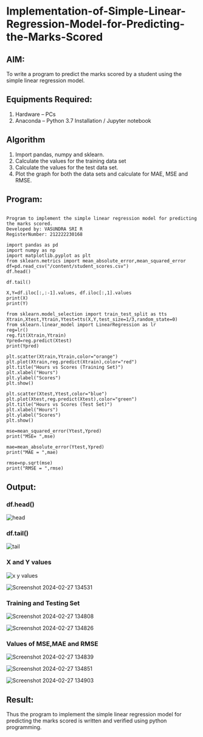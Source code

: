 # Implementation-of-Simple-Linear-Regression-Model-for-Predicting-the-Marks-Scored

## AIM:
To write a program to predict the marks scored by a student using the simple linear regression model.

## Equipments Required:
1. Hardware – PCs
2. Anaconda – Python 3.7 Installation / Jupyter notebook

## Algorithm
1. Import pandas, numpy and sklearn.
2. Calculate the values for the training data set
3. Calculate the values for the test data set.
4. Plot the graph for both the data sets and calculate for MAE, MSE and RMSE.

## Program:
```

Program to implement the simple linear regression model for predicting the marks scored.
Developed by: VASUNDRA SRI R
RegisterNumber: 212222230168

import pandas as pd
import numpy as np
import matplotlib.pyplot as plt
from sklearn.metrics import mean_absolute_error,mean_squared_error
df=pd.read_csv("/content/student_scores.csv")
df.head()

df.tail()

X,Y=df.iloc[:,:-1].values, df.iloc[:,1].values
print(X)
print(Y)

from sklearn.model_selection import train_test_split as tts
Xtrain,Xtest,Ytrain,Ytest=tts(X,Y,test_size=1/3,random_state=0)
from sklearn.linear_model import LinearRegression as lr
reg=lr()
reg.fit(Xtrain,Ytrain)
Ypred=reg.predict(Xtest)
print(Ypred)

plt.scatter(Xtrain,Ytrain,color="orange")
plt.plot(Xtrain,reg.predict(Xtrain),color="red")
plt.title("Hours vs Scores (Training Set)")
plt.xlabel("Hours")
plt.ylabel("Scores")
plt.show()

plt.scatter(Xtest,Ytest,color="blue")
plt.plot(Xtest,reg.predict(Xtest),color="green")
plt.title("Hours vs Scores (Test Set)")
plt.xlabel("Hours")
plt.ylabel("Scores")
plt.show()

mse=mean_squared_error(Ytest,Ypred)
print("MSE= ",mse)

mae=mean_absolute_error(Ytest,Ypred)
print("MAE = ",mae)

rmse=np.sqrt(mse)
print("RMSE = ",rmse)

```

## Output:
### df.head()
![head](https://github.com/vasundrasriravi/Implementation-of-Simple-Linear-Regression-Model-for-Predicting-the-Marks-Scored/assets/119393983/fa14b195-55e0-4b59-8c36-549de4e46562)

### df.tail()
![tail](https://github.com/vasundrasriravi/Implementation-of-Simple-Linear-Regression-Model-for-Predicting-the-Marks-Scored/assets/119393983/95853607-49ba-45aa-bf07-e73a166d2a72)

### X and Y values
![x y values](https://github.com/vasundrasriravi/Implementation-of-Simple-Linear-Regression-Model-for-Predicting-the-Marks-Scored/assets/119393983/a7a46d86-ab36-458f-b067-f4bbb35d189e)

![Screenshot 2024-02-27 134531](https://github.com/vasundrasriravi/Implementation-of-Simple-Linear-Regression-Model-for-Predicting-the-Marks-Scored/assets/119393983/f946fee6-a3be-4537-a944-8d8fc0dcb111)

### Training and Testing Set
![Screenshot 2024-02-27 134808](https://github.com/vasundrasriravi/Implementation-of-Simple-Linear-Regression-Model-for-Predicting-the-Marks-Scored/assets/119393983/e57887f4-1bb9-41f8-acf8-e6b0438b05ca)

![Screenshot 2024-02-27 134826](https://github.com/vasundrasriravi/Implementation-of-Simple-Linear-Regression-Model-for-Predicting-the-Marks-Scored/assets/119393983/dcc6802a-88be-4742-9285-11d401f0e4ee)

### Values of MSE,MAE and RMSE
![Screenshot 2024-02-27 134839](https://github.com/vasundrasriravi/Implementation-of-Simple-Linear-Regression-Model-for-Predicting-the-Marks-Scored/assets/119393983/eee56194-229b-4c5e-be70-d2b229816942)

![Screenshot 2024-02-27 134851](https://github.com/vasundrasriravi/Implementation-of-Simple-Linear-Regression-Model-for-Predicting-the-Marks-Scored/assets/119393983/e2b194bd-28d2-4b01-975b-61bf806b7d36)

![Screenshot 2024-02-27 134903](https://github.com/vasundrasriravi/Implementation-of-Simple-Linear-Regression-Model-for-Predicting-the-Marks-Scored/assets/119393983/575fa8e1-7ec3-41b2-8de4-179f25f7eb29)


## Result:
Thus the program to implement the simple linear regression model for predicting the marks scored is written and verified using python programming.
